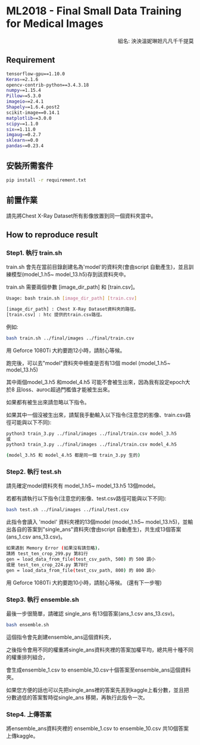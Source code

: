 ML2018 - Final Small Data Training for Medical Images
=============
<p align="right">組名: 泱泱溫妮琳妲凡凡千千提莫</p>

## Requirement
```bash
tensorflow-gpu==1.10.0
Keras==2.1.6
opencv-contrib-python==3.4.3.18
numpy==1.15.4
Pillow==5.3.0
imageio==2.4.1
Shapely==1.6.4.post2
scikit-image==0.14.1
matplotlib==3.0.0
scipy==1.1.0
six==1.11.0
imgaug==0.2.7
sklearn==0.0
pandas==0.23.4
```

## 安裝所需套件

```bash
pip install -r requirement.txt
```

## 前置作業
請先將Chest X-Ray Dataset所有影像放置到同一個資料夾當中。

## How to reproduce result

### Step1. 執行 train.sh
train.sh 會先在當前目錄創建名為'model'的資料夾(會由script 自動產生)，並且訓練模型(model_1.h5~ model_13.h5)存到該資料夾中。

train.sh 需要兩個參數 [image_dir_path] 和 [train.csv]。

```bash
Usage: bash train.sh [image_dir_path] [train.csv]

[image_dir_path] : Chest X-Ray Dataset資料夾的路徑。
[train.csv] : htc 提供的train.csv路徑。
```


例如:

```bash
bash train.sh ../final/images ../final/train.csv
```

用 Geforce 1080Ti 大約要跑12小時，請耐心等候。

跑完後，可以去"model"資料夾中檢查是否有13個 model (model_1.h5~ model_13.h5)

其中兩個model_3.h5 和model_4.h5 可能不會被生出來，因為我有設定epoch大於8 且loss、auroc超過門檻值才能被生出來。

如果都有被生出來請忽略以下指令。

如果其中一個沒被生出來，請幫我手動輸入以下指令(注意您的影像、train.csv路徑可能與以下不同):

```bash
python3 train_3.py ../final/images ../final/train.csv model_3.h5
或
python3 train_3.py ../final/images ../final/train.csv model_4.h5

(model_3.h5 和 model_4.h5 都是同一個 train_3.py 生的)
```


### Step2. 執行 test.sh

請先確定model資料夾有 model_1.h5~ model_13.h5 13個model。

若都有請執行以下指令(注意您的影像、test.csv路徑可能與以下不同):

```bash
bash test.sh ../final/images ../final/test.csv
```

此指令會讀入 'model' 資料夾裡的13個model (model_1.h5~ model_13.h5)，並輸出各自的答案到"single_ans"資料夾(會由script 自動產生)，共生成13個答案(ans_1.csv ans_13.csv)。

```bash
如果遇到 Memory Error (如果沒有請忽略)，
請將 test_ten_crop_299.py 第81行
gen = load_data_from_file(test_csv_path, 500) 的 500 調小
或是 test_ten_crop_224.py 第78行
gen = load_data_from_file(test_csv_path, 800) 的 800 調小
```
用 Geforce 1080Ti 大約要跑10小時，請耐心等候。
(還有下一步喔)


### Step3. 執行 ensemble.sh

最後一步很簡單，請確認 single_ans 有13個答案(ans_1.csv ans_13.csv)。

```bash
bash ensemble.sh
```
這個指令會先創建ensemble_ans這個資料夾，

之後指令會用不同的權重將single_ans資料夾裡的答案加權平均，總共用十種不同的權重排列組合，

會生成ensemble_1.csv to ensemble_10.csv十個答案至ensemble_ans這個資料夾。

如果您方便的話也可以先把single_ans裡的答案先丟到kaggle上看分數，並且把分數過低的答案暫時從single_ans 移開，再執行此指令一次。


### Step4. 上傳答案

將ensemble_ans資料夾裡的 ensemble_1.csv to ensemble_10.csv 共10個答案上傳kaggle。






